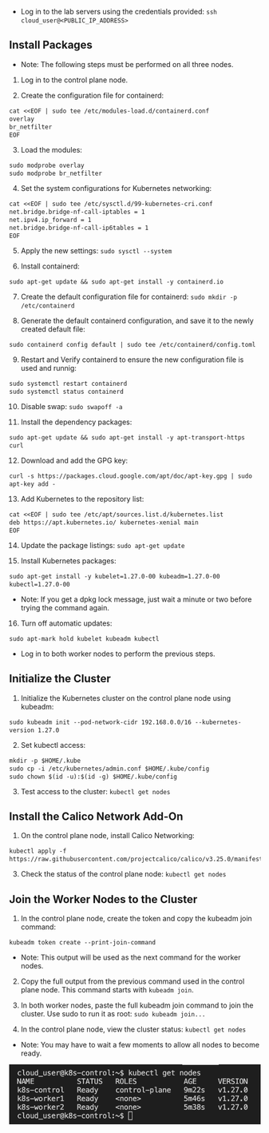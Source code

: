 * Log in to the lab servers using the credentials provided:
`ssh cloud_user@<PUBLIC_IP_ADDRESS>`

## Install Packages
* Note: The following steps must be performed on all three nodes.

1. Log in to the control plane node.

2. Create the configuration file for containerd:
```
cat <<EOF | sudo tee /etc/modules-load.d/containerd.conf
overlay
br_netfilter
EOF
```

3. Load the modules:
```
sudo modprobe overlay
sudo modprobe br_netfilter
```

4. Set the system configurations for Kubernetes networking:
```
cat <<EOF | sudo tee /etc/sysctl.d/99-kubernetes-cri.conf
net.bridge.bridge-nf-call-iptables = 1
net.ipv4.ip_forward = 1
net.bridge.bridge-nf-call-ip6tables = 1
EOF
```

5. Apply the new settings: `sudo sysctl --system`

6. Install containerd:
```
sudo apt-get update && sudo apt-get install -y containerd.io
```

7. Create the default configuration file for containerd: `sudo mkdir -p /etc/containerd`

8. Generate the default containerd configuration, and save it to the newly created default file:
```
sudo containerd config default | sudo tee /etc/containerd/config.toml
```

9. Restart and Verify containerd to ensure the new configuration file is used and runnig:
```
sudo systemctl restart containerd
sudo systemctl status containerd
```

10. Disable swap: `sudo swapoff -a`

11. Install the dependency packages:
```
sudo apt-get update && sudo apt-get install -y apt-transport-https curl
```

12. Download and add the GPG key:
```
curl -s https://packages.cloud.google.com/apt/doc/apt-key.gpg | sudo apt-key add -
```

13. Add Kubernetes to the repository list:
```
cat <<EOF | sudo tee /etc/apt/sources.list.d/kubernetes.list
deb https://apt.kubernetes.io/ kubernetes-xenial main
EOF
```

14. Update the package listings: `sudo apt-get update`

15. Install Kubernetes packages:
```
sudo apt-get install -y kubelet=1.27.0-00 kubeadm=1.27.0-00 kubectl=1.27.0-00
```
* Note: If you get a dpkg lock message, just wait a minute or two before trying the command again.

16. Turn off automatic updates:
```
sudo apt-mark hold kubelet kubeadm kubectl
```
* Log in to both worker nodes to perform the previous steps.

## Initialize the Cluster

1. Initialize the Kubernetes cluster on the control plane node using kubeadm:
```
sudo kubeadm init --pod-network-cidr 192.168.0.0/16 --kubernetes-version 1.27.0
```

2. Set kubectl access:
```
mkdir -p $HOME/.kube
sudo cp -i /etc/kubernetes/admin.conf $HOME/.kube/config
sudo chown $(id -u):$(id -g) $HOME/.kube/config
```

3. Test access to the cluster: `kubectl get nodes`

## Install the Calico Network Add-On

1. On the control plane node, install Calico Networking:
```
kubectl apply -f https://raw.githubusercontent.com/projectcalico/calico/v3.25.0/manifests/calico.yaml
```

3. Check the status of the control plane node: `kubectl get nodes`

## Join the Worker Nodes to the Cluster

1. In the control plane node, create the token and copy the kubeadm join command:
```
kubeadm token create --print-join-command
```
* Note: This output will be used as the next command for the worker nodes.

2. Copy the full output from the previous command used in the control plane node. This command starts with `kubeadm join`.

3. In both worker nodes, paste the full kubeadm join command to join the cluster. Use sudo to run it as root:
`sudo kubeadm join...`

4. In the control plane node, view the cluster status: `kubectl get nodes`

* Note: You may have to wait a few moments to allow all nodes to become ready.

![](./img/1.png)